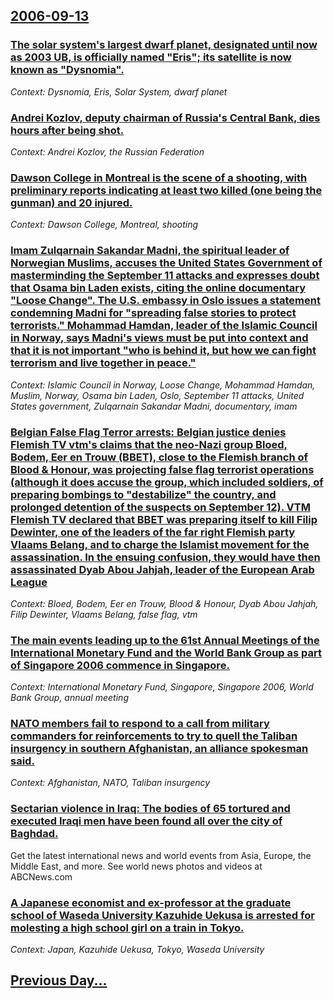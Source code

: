 ## [2006-09-13](/news/2006/09/13/index.md)

### [ The solar system's largest dwarf planet, designated until now as 2003 UB, is officially named "Eris"; its satellite is now known as "Dysnomia".](/news/2006/09/13/the-solar-system-s-largest-dwarf-planet-designated-until-now-as-2003-ub-is-officially-named-eris-its-satellite-is-now-known-as-dysnom.md)
_Context: Dysnomia, Eris, Solar System, dwarf planet_

### [ Andrei Kozlov, deputy chairman of Russia's Central Bank, dies hours after being shot. ](/news/2006/09/13/andrei-kozlov-deputy-chairman-of-russia-s-central-bank-dies-hours-after-being-shot.md)
_Context: Andrei Kozlov, the Russian Federation_

### [ Dawson College in Montreal is the scene of a shooting, with preliminary reports indicating at least two killed (one being the gunman) and 20 injured. ](/news/2006/09/13/dawson-college-in-montreal-is-the-scene-of-a-shooting-with-preliminary-reports-indicating-at-least-two-killed-one-being-the-gunman-and-2.md)
_Context: Dawson College, Montreal, shooting_

### [ Imam Zulqarnain Sakandar Madni, the spiritual leader of Norwegian Muslims, accuses the United States Government of masterminding the September 11 attacks and expresses doubt that Osama bin Laden exists, citing the online documentary "Loose Change". The U.S. embassy in Oslo issues a statement condemning Madni for "spreading false stories to protect terrorists." Mohammad Hamdan, leader of the Islamic Council in Norway, says Madni's views must be put into context and that it is not important "who is behind it, but how we can fight terrorism and live together in peace." ](/news/2006/09/13/imam-zulqarnain-sakandar-madni-the-spiritual-leader-of-norwegian-muslims-accuses-the-united-states-government-of-masterminding-the-septem.md)
_Context: Islamic Council in Norway, Loose Change, Mohammad Hamdan, Muslim, Norway, Osama bin Laden, Oslo, September 11 attacks, United States government, Zulqarnain Sakandar Madni, documentary, imam_

### [ Belgian False Flag Terror arrests: Belgian justice denies Flemish TV vtm's claims that the neo-Nazi group Bloed, Bodem, Eer en Trouw (BBET), close to the Flemish branch of Blood & Honour, was projecting false flag terrorist operations (although it does accuse the group, which included soldiers, of preparing bombings to "destabilize" the country, and prolonged detention of the suspects on September 12). VTM Flemish TV declared that BBET was preparing itself to kill Filip Dewinter, one of the leaders of the far right Flemish party Vlaams Belang, and to charge the Islamist movement for the assassination. In the ensuing confusion, they would have then assassinated Dyab Abou Jahjah, leader of the European Arab League ](/news/2006/09/13/belgian-false-flag-terror-arrests-belgian-justice-denies-flemish-tv-vtmas-claims-that-the-neo-nazi-group-bloed-bodem-eer-en-trouw-bbe.md)
_Context: Bloed, Bodem, Eer en Trouw, Blood & Honour, Dyab Abou Jahjah, Filip Dewinter, Vlaams Belang, false flag, vtm_

### [ The main events leading up to the 61st Annual Meetings of the International Monetary Fund and the World Bank Group as part of Singapore 2006 commence in Singapore. ](/news/2006/09/13/the-main-events-leading-up-to-the-61st-annual-meetings-of-the-international-monetary-fund-and-the-world-bank-group-as-part-of-singapore-200.md)
_Context: International Monetary Fund, Singapore, Singapore 2006, World Bank Group, annual meeting_

### [ NATO members fail to respond to a call from military commanders for reinforcements to try to quell the Taliban insurgency in southern Afghanistan, an alliance spokesman said. ](/news/2006/09/13/nato-members-fail-to-respond-to-a-call-from-military-commanders-for-reinforcements-to-try-to-quell-the-taliban-insurgency-in-southern-afgha.md)
_Context: Afghanistan, NATO, Taliban insurgency_

### [ Sectarian violence in Iraq: The bodies of 65 tortured and executed Iraqi men have been found all over the city of Baghdad. ](/news/2006/09/13/sectarian-violence-in-iraq-the-bodies-of-65-tortured-and-executed-iraqi-men-have-been-found-all-over-the-city-of-baghdad.md)
Get the latest international news and world events from Asia, Europe, the Middle East, and more. See world news photos and videos at ABCNews.com

### [ A Japanese economist and ex-professor at the graduate school of Waseda University Kazuhide Uekusa is arrested for molesting a high school girl on a train in Tokyo.](/news/2006/09/13/a-japanese-economist-and-ex-professor-at-the-graduate-school-of-waseda-university-kazuhide-uekusa-is-arrested-for-molesting-a-high-school-g.md)
_Context: Japan, Kazuhide Uekusa, Tokyo, Waseda University_

## [Previous Day...](/news/2006/09/12/index.md)

